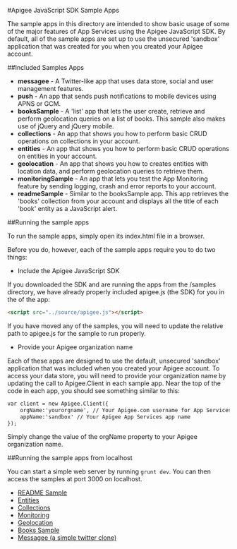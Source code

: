 #Apigee JavaScript SDK Sample Apps

The sample apps in this directory are intended to show basic usage of some of the major features of App Services using the Apigee JavaScript SDK. By default, all of the sample apps are set up to use the unsecured 'sandbox' application that was created for you when you created your Apigee account.

##Included Samples Apps
* **messagee** - A Twitter-like app that uses data store, social and user management features.
* **push** - An app that sends push notifications to mobile devices using APNS or GCM.
* **booksSample** - A 'list' app that lets the user create, retrieve and perform geolocation queries on a list of books. This sample also makes use of jQuery and jQuery mobile.
* **collections** - An app that shows you how to perform basic CRUD operations on collections in your account.
* **entities** - An app that shows you how to perform basic CRUD operations on entities in your account.
* **geolocation** - An app that shows you how to creates entities with location data, and perform geolocation queries to retrieve them.
* **monitoringSample** - An app that lets you test the App Monitoring feature by sending logging, crash and error reports to your account.
* **readmeSample** - Similar to the booksSample app. This app retrieves the 'books' collection from your account and displays all the title of each 'book' entity as a JavaScript alert.

##Running the sample apps

To run the sample apps, simply open its index.html file in a browser.

Before you do, however, each of the sample apps require you to do two things:

* Include the Apigee JavaScript SDK

If you downloaded the SDK and are running the apps from the /samples directory, we have already properly included apigee.js (the SDK) for you in the <head> of the app:

```html
<script src="../source/apigee.js"></script>
```

If you have moved any of the samples, you will need to update the relative path to apigee.js for the sample to run properly.

* Provide your Apigee organization name

Each of these apps are designed to use the default, unsecured 'sandbox' application that was included when you created your Apigee account. To access your data store, you will need to provide your organization name by updating the call to Apigee.Client in each sample app. Near the top of the code in each app, you should see something similar to this:

```html
var client = new Apigee.Client({
	orgName:'yourorgname', // Your Apigee.com username for App Services
	appName:'sandbox' // Your Apigee App Services app name
});
```

Simply change the value of the orgName property to your Apigee organization name.

##Running the sample apps from localhost

You can start a simple web server by running `grunt dev`. You can then access the samples at port 3000 on localhost. 

- [README Sample](http://localhost:3000/samples/readmeSample.html)
- [Entities](http://localhost:3000/samples/entities.html)
- [Collections](http://localhost:3000/samples/collections.html)
- [Monitoring](http://localhost:3000/samples/monitoringSample.html)
- [Geolocation](http://localhost:3000/samples/geolocation.html)
- [Books Sample](http://localhost:3000/samples/booksSample.html)
- [Messagee (a simple twitter clone)](http://localhost:3000/samples/messagee/messageeSample.html)